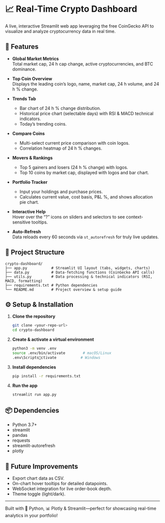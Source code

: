 # 📈 Real-Time Crypto Dashboard

A live, interactive Streamlit web app leveraging the free CoinGecko API to visualize and analyze cryptocurrency data in real time.

## 🚀 Features

- **Global Market Metrics**  
  Total market cap, 24 h cap change, active cryptocurrencies, and BTC dominance.

- **Top Coin Overview**  
  Displays the leading coin’s logo, name, market cap, 24 h volume, and 24 h % change.

- **Trends Tab**  
  - Bar chart of 24 h % change distribution.  
  - Historical price chart (selectable days) with RSI & MACD technical indicators.  
  - Today’s trending coins.

- **Compare Coins**  
  - Multi-select current price comparison with coin logos.  
  - Correlation heatmap of 24 h % changes.

- **Movers & Rankings**  
  - Top 5 gainers and losers (24 h % change) with logos.  
  - Top 10 coins by market cap, displayed with logos and bar chart.

- **Portfolio Tracker**  
  - Input your holdings and purchase prices.  
  - Calculates current value, cost basis, P&L %, and shows allocation pie chart.

- **Interactive Help**  
  Hover over the “?” icons on sliders and selectors to see context-sensitive tooltips.

- **Auto-Refresh**  
  Data reloads every 60 seconds via `st_autorefresh` for truly live updates.

## 🔧 Project Structure

```
crypto-dashboard/
├── app.py           # Streamlit UI layout (tabs, widgets, charts)
├── data.py          # Data‐fetching functions (CoinGecko API calls)
├── utils.py         # Data processing & technical indicators (RSI, MACD, formatting)
├── requirements.txt # Python dependencies
└── README.md        # Project overview & setup guide
```

## ⚙️ Setup & Installation

1. **Clone the repository**  
   ```bash
   git clone <your-repo-url>
   cd crypto-dashboard
   ```

2. **Create & activate a virtual environment**  
   ```bash
   python3 -m venv .env
   source .env/bin/activate        # macOS/Linux
   .env\Scriptsctivate           # Windows
   ```

3. **Install dependencies**  
   ```bash
   pip install -r requirements.txt
   ```

4. **Run the app**  
   ```bash
   streamlit run app.py
   ```

## 📦 Dependencies

- Python 3.7+  
- streamlit  
- pandas  
- requests  
- streamlit-autorefresh  
- plotly  

## 🔮 Future Improvements

- Export chart data as CSV.  
- On-chart hover tooltips for detailed datapoints.  
- WebSocket integration for live order-book depth.  
- Theme toggle (light/dark).  

---

Built with 🐍 Python, 📊 Plotly & Streamlit—perfect for showcasing real-time analytics in your portfolio!
